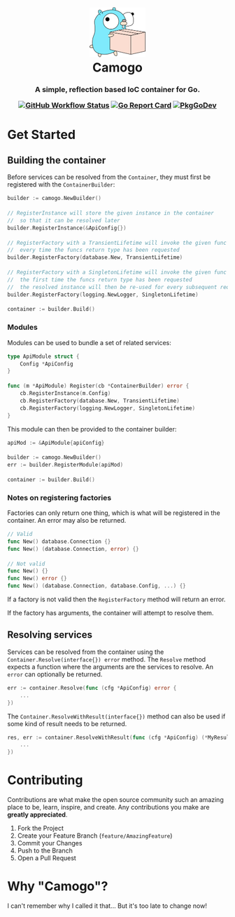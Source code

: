<h1 align="center">
	<img width="128" alt="Camogo" src="Gopher.png">
  <br />
  Camogo
</h1>

<h3 align="center">
  A simple, reflection based IoC container for Go.

  [![GitHub Workflow Status](https://img.shields.io/github/workflow/status/yukitsune/camogo/CI)](https://github.com/yukitsune/camogo/actions?query=workflow:CI)
  [![Go Report Card](https://goreportcard.com/badge/github.com/yukitsune/camogo)](https://goreportcard.com/report/github.com/yukitsune/camogo)
  [![PkgGoDev](https://pkg.go.dev/badge/mod/github.com/yukitsune/camogo)](https://pkg.go.dev/mod/github.com/yukitsune/camogo)
</h3>

# Get Started
## Building the container
Before services can be resolved from the `Container`, they must first be registered with the `ContainerBuilder`:
```go
builder := camogo.NewBuilder()

// RegisterInstance will store the given instance in the container
//  so that it can be resolved later
builder.RegisterInstance(&ApiConfig{})

// RegisterFactory with a TransientLifetime will invoke the given func
//  every time the funcs return type has been requested
builder.RegisterFactory(database.New, TransientLifetime)

// RegisterFactory with a SingletonLifetime will invoke the given func
//  the first time the funcs return type has been requested
//  the resolved instance will then be re-used for every subsequent request
builder.RegisterFactory(logging.NewLogger, SingletonLifetime)

container := builder.Build()
```

### Modules
Modules can be used to bundle a set of related services:
```go
type ApiModule struct {
	Config *ApiConfig
}

func (m *ApiModule) Register(cb *ContainerBuilder) error {
	cb.RegisterInstance(m.Config)
	cb.RegisterFactory(database.New, TransientLifetime)
    cb.RegisterFactory(logging.NewLogger, SingletonLifetime)
}
```

This module can then be provided to the container builder:
```go
apiMod := &ApiModule{apiConfig}

builder := camogo.NewBuilder()
err := builder.RegisterModule(apiMod)

container := builder.Build()
```

### Notes on registering factories
Factories can only return one thing, which is what will be registered in the container.
An error may also be returned.
```go
// Valid
func New() database.Connection {}
func New() (database.Connection, error) {}

// Not valid
func New() {}
func New() error {}
func New() (database.Connection, database.Config, ...) {}
```

If a factory is not valid then the `RegisterFactory` method will return an error.

If the factory has arguments, the container will attempt to resolve them.

## Resolving services
Services can be resolved from the container using the `Container.Resolve(interface{}) error` method.
The `Resolve` method expects a function where the arguments are the services to resolve.
An `error` can optionally be returned.
```go
err := container.Resolve(func (cfg *ApiConfig) error {
	...
})
```

The `Container.ResolveWithResult(interface{})` method can also be used if some kind of result needs to be returned.
```go
res, err := container.ResolveWithResult(func (cfg *ApiConfig) (*MyResult, error) {
	...
})
```

# Contributing

Contributions are what make the open source community such an amazing place to be, learn, inspire, and create.
Any contributions you make are **greatly appreciated**.

1. Fork the Project
2. Create your Feature Branch (`feature/AmazingFeature`)
3. Commit your Changes
4. Push to the Branch
5. Open a Pull Request

# Why "Camogo"?
I can't remember why I called it that... But it's too late to change now!
